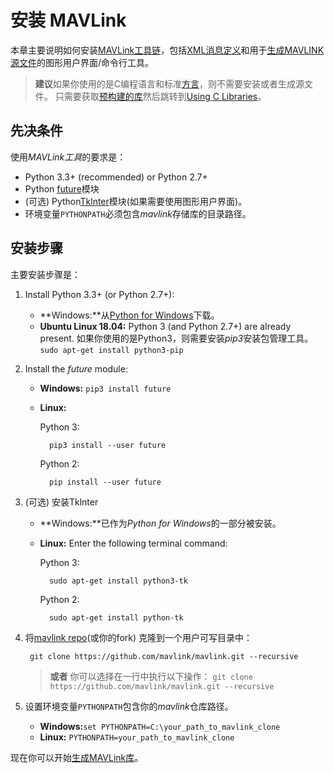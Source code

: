 # 安装 MAVLink

本章主要说明如何安装[MAVLink工具链](https://github.com/mavlink/mavlink)，包括[XML消息定义](../messages/README.md)和用于[生成MAVLINK源文件](../getting_started/generate_libraries.md)的图形用户界面/命令行工具。

> **建议**如果你使用的是C编程语言和标准[方言](../messages/README.md#dialects)，则不需要安装或者生成源文件。 只需要获取[预构建的库](../README.md#prebuilt_libraries)然后跳转到[Using C Libraries](../mavgen_c/README.md)。

## 先决条件

使用*MAVLink工具*的要求是：

* Python 3.3+ (recommended) or Python 2.7+
* Python [future](http://python-future.org/)模块
* (可选) Python[Tklnter](https://wiki.python.org/moin/TkInter)模块(如果需要使用图形用户界面)。
* 环境变量`PYTHONPATH`必须包含*mavlink*存储库的目录路径。

## 安装步骤

主要安装步骤是：

1. Install Python 3.3+ (or Python 2.7+): 
    * **Windows:**从[Python for Windows](https://www.python.org/downloads/)下载。
    * **Ubuntu Linux 18.04:** Python 3 (and Python 2.7+) are already present. 如果你使用的是Python3，则需要安装*pip3*安装包管理工具。 ```sudo apt-get install python3-pip```

2. Install the *future* module:
    
    * **Windows:** ```pip3 install future```
    * **Linux:**
        
        Python 3:
        
            pip3 install --user future
            
        
        Python 2:
        
            pip install --user future
            

3. (可选) 安装Tklnter
    
    * **Windows:**已作为*Python for Windows*的一部分被安装。
    * **Linux:** Enter the following terminal command:
        
        Python 3:
        
            sudo apt-get install python3-tk
            
        
        Python 2:
        
            sudo apt-get install python-tk
            

4. 将[mavlink repo](https://github.com/mavlink/mavlink)(或你的fork) 克隆到一个用户可写目录中：
    
        git clone https://github.com/mavlink/mavlink.git --recursive
        
    
    > **或者** 你可以选择在一行中执行以下操作： ```git clone https://github.com/mavlink/mavlink.git --recursive```

5. 设置环境变量`PYTHONPATH`包含你的*mavlink*仓库路径。 
    * **Windows:**`set PYTHONPATH=C:\your_path_to_mavlink_clone`
    * **Linux:** `PYTHONPATH=your_path_to_mavlink_clone`

现在你可以开始[生成MAVLink库](../getting_started/generate_libraries.md)。